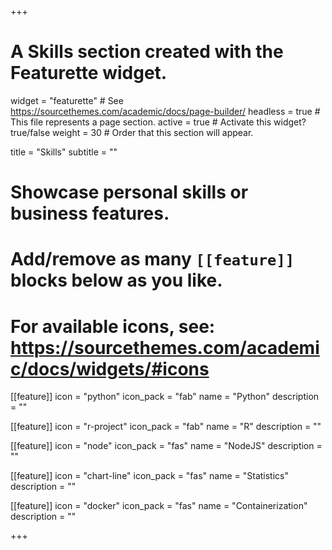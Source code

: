 +++
# A Skills section created with the Featurette widget.
widget = "featurette"  # See https://sourcethemes.com/academic/docs/page-builder/
headless = true  # This file represents a page section.
active = true  # Activate this widget? true/false
weight = 30  # Order that this section will appear.

title = "Skills"
subtitle = ""

# Showcase personal skills or business features.
# 
# Add/remove as many `[[feature]]` blocks below as you like.
# 
# For available icons, see: https://sourcethemes.com/academic/docs/widgets/#icons

[[feature]]
  icon = "python"
  icon_pack = "fab"
  name = "Python"
  description = ""
  
[[feature]]
  icon = "r-project"
  icon_pack = "fab"
  name = "R"
  description = ""

[[feature]]
  icon = "node"
  icon_pack = "fas"
  name = "NodeJS"
  description = "" 
  
[[feature]]
  icon = "chart-line"
  icon_pack = "fas"
  name = "Statistics"
  description = ""  

[[feature]]
  icon = "docker"
  icon_pack = "fas"
  name = "Containerization"
  description = "" 
  
+++
